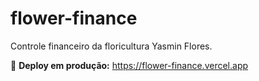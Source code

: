 # flower-finance
Controle financeiro da floricultura Yasmin Flores.

🚀 **Deploy em produção:** https://flower-finance.vercel.app
